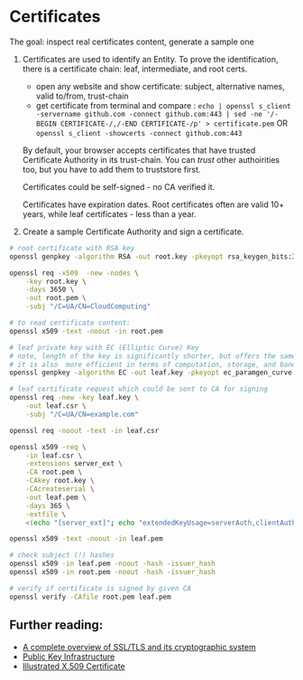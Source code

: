 # Certificates

The goal: inspect real certificates content, generate a sample one

1. Certificates are used to identify an Entity. To prove the identification, there is a certificate chain: leaf, intermediate, and root certs.

    - open any website and show certificate: subject, alternative names, valid to/from, trust-chain
    - get certificate from terminal and compare : `echo | openssl s_client -servername github.com -connect github.com:443 | sed -ne '/-BEGIN CERTIFICATE-/,/-END CERTIFICATE-/p' > certificate.pem` OR `openssl s_client -showcerts -connect github.com:443`

    By default, your browser accepts certificates that have trusted Certificate Authority in its trust-chain. You can _trust_ other authoirities too, but you have to add them to truststore first.

    Certificates could be self-signed - no CA verified it.

    Certificates have expiration dates. Root certificates often are valid 10+ years, while leaf certificates - less than a year.

2. Create a sample Certificate Authority and sign a certificate.

```sh
# root certificate with RSA key
openssl genpkey -algorithm RSA -out root.key -pkeyopt rsa_keygen_bits:3072

openssl req -x509  -new -nodes \
    -key root.key \
    -days 3650 \
    -out root.pem \
    -subj "/C=UA/CN=CloudComputing"

# to read certificate content:
openssl x509 -text -noout -in root.pem

# leaf private key with EC (Elliptic Curve) Key
# note, length of the key is significantly shorter, but offers the same cryptographic strength
# it is also  more efficient in terms of computation, storage, and bandwidth
openssl genpkey -algorithm EC -out leaf.key -pkeyopt ec_paramgen_curve:prime256v1

# leaf certificate request which could be sent to CA for signing
openssl req -new -key leaf.key \
    -out leaf.csr \
    -subj "/C=UA/CN=example.com"

openssl req -noout -text -in leaf.csr

openssl x509 -req \
    -in leaf.csr \
    -extensions server_ext \
    -CA root.pem \
    -CAkey root.key \
    -CAcreateserial \
    -out leaf.pem \
    -days 365 \
    -extfile \
    <(echo "[server_ext]"; echo "extendedKeyUsage=serverAuth,clientAuth"; echo "subjectAltName=DNS.1:example.com,DNS.2:*.example.com")

openssl x509 -text -noout -in leaf.pem

# check subject (!) hashes
openssl x509 -in leaf.pem -noout -hash -issuer_hash
openssl x509 -in root.pem -noout -hash -issuer_hash

# verify if certificate is signed by given CA
openssl verify -CAfile root.pem leaf.pem
```

## Further reading:

- [A complete overview of SSL/TLS and its cryptographic system](https://dev.to/techschoolguru/a-complete-overview-of-ssl-tls-and-its-cryptographic-system-36pd)
- [Public Key Infrastructure](https://smallstep.com/blog/everything-pki/)
- [Illustrated X.509 Certificate](https://darutk.medium.com/illustrated-x-509-certificate-84aece2c5c2e)
